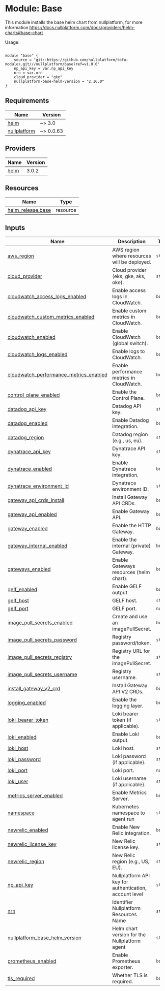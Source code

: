 # Module: Base

This module installs the base helm chart from nullplatform, for more information https://docs.nullplatform.com/docs/providers/helm-charts#base-chart



Usage:

```

module "base" {
    source = "git::https://github.com/nullplatform/tofu-modules.git///nullplatform/base?ref=v1.0.0"
    np_api_key = var.np_api_key
    nrn = var.nrn
    cloud_provider = "gke"
    nullplatform-base-helm-version = "2.16.0"
}
```



<!-- BEGIN_TF_DOCS -->
## Requirements

| Name | Version |
|------|---------|
| <a name="requirement_helm"></a> [helm](#requirement\_helm) | ~> 3.0 |
| <a name="requirement_nullplatform"></a> [nullplatform](#requirement\_nullplatform) | ~> 0.0.63 |

## Providers

| Name | Version |
|------|---------|
| <a name="provider_helm"></a> [helm](#provider\_helm) | 3.0.2 |

## Resources

| Name | Type |
|------|------|
| [helm_release.base](https://registry.terraform.io/providers/hashicorp/helm/latest/docs/resources/release) | resource |

## Inputs

| Name | Description | Type | Default | Required |
|------|-------------|------|---------|:--------:|
| <a name="input_aws_region"></a> [aws\_region](#input\_aws\_region) | AWS region where resources will be deployed. | `string` | `"us-east-1"` | no |
| <a name="input_cloud_provider"></a> [cloud\_provider](#input\_cloud\_provider) | Cloud provider (eks, gke, aks, oke). | `string` | n/a | yes |
| <a name="input_cloudwatch_access_logs_enabled"></a> [cloudwatch\_access\_logs\_enabled](#input\_cloudwatch\_access\_logs\_enabled) | Enable access logs in CloudWatch. | `bool` | `false` | no |
| <a name="input_cloudwatch_custom_metrics_enabled"></a> [cloudwatch\_custom\_metrics\_enabled](#input\_cloudwatch\_custom\_metrics\_enabled) | Enable custom metrics in CloudWatch. | `bool` | `false` | no |
| <a name="input_cloudwatch_enabled"></a> [cloudwatch\_enabled](#input\_cloudwatch\_enabled) | Enable CloudWatch (global switch). | `bool` | `false` | no |
| <a name="input_cloudwatch_logs_enabled"></a> [cloudwatch\_logs\_enabled](#input\_cloudwatch\_logs\_enabled) | Enable logs to CloudWatch. | `bool` | `false` | no |
| <a name="input_cloudwatch_performance_metrics_enabled"></a> [cloudwatch\_performance\_metrics\_enabled](#input\_cloudwatch\_performance\_metrics\_enabled) | Enable performance metrics in CloudWatch. | `bool` | `false` | no |
| <a name="input_control_plane_enabled"></a> [control\_plane\_enabled](#input\_control\_plane\_enabled) | Enable the Control Plane. | `bool` | `false` | no |
| <a name="input_datadog_api_key"></a> [datadog\_api\_key](#input\_datadog\_api\_key) | Datadog API key. | `string` | `""` | no |
| <a name="input_datadog_enabled"></a> [datadog\_enabled](#input\_datadog\_enabled) | Enable Datadog integration. | `bool` | `false` | no |
| <a name="input_datadog_region"></a> [datadog\_region](#input\_datadog\_region) | Datadog region (e.g., us, eu). | `string` | `""` | no |
| <a name="input_dynatrace_api_key"></a> [dynatrace\_api\_key](#input\_dynatrace\_api\_key) | Dynatrace API key. | `string` | `""` | no |
| <a name="input_dynatrace_enabled"></a> [dynatrace\_enabled](#input\_dynatrace\_enabled) | Enable Dynatrace integration. | `bool` | `false` | no |
| <a name="input_dynatrace_environment_id"></a> [dynatrace\_environment\_id](#input\_dynatrace\_environment\_id) | Dynatrace environment ID. | `string` | `""` | no |
| <a name="input_gateway_api_crds_install"></a> [gateway\_api\_crds\_install](#input\_gateway\_api\_crds\_install) | Install Gateway API CRDs. | `bool` | `false` | no |
| <a name="input_gateway_api_enabled"></a> [gateway\_api\_enabled](#input\_gateway\_api\_enabled) | Enable Gateway API. | `bool` | `false` | no |
| <a name="input_gateway_enabled"></a> [gateway\_enabled](#input\_gateway\_enabled) | Enable the HTTP Gateway. | `bool` | `false` | no |
| <a name="input_gateway_internal_enabled"></a> [gateway\_internal\_enabled](#input\_gateway\_internal\_enabled) | Enable the internal (private) Gateway. | `bool` | `false` | no |
| <a name="input_gateways_enabled"></a> [gateways\_enabled](#input\_gateways\_enabled) | Enable Gateways resources (helm chart). | `bool` | `true` | no |
| <a name="input_gelf_enabled"></a> [gelf\_enabled](#input\_gelf\_enabled) | Enable GELF output. | `bool` | `false` | no |
| <a name="input_gelf_host"></a> [gelf\_host](#input\_gelf\_host) | GELF host. | `string` | `""` | no |
| <a name="input_gelf_port"></a> [gelf\_port](#input\_gelf\_port) | GELF port. | `number` | `12201` | no |
| <a name="input_image_pull_secrets_enabled"></a> [image\_pull\_secrets\_enabled](#input\_image\_pull\_secrets\_enabled) | Create and use an imagePullSecret. | `bool` | `false` | no |
| <a name="input_image_pull_secrets_password"></a> [image\_pull\_secrets\_password](#input\_image\_pull\_secrets\_password) | Registry password/token. | `string` | `""` | no |
| <a name="input_image_pull_secrets_registry"></a> [image\_pull\_secrets\_registry](#input\_image\_pull\_secrets\_registry) | Registry URL for the imagePullSecret. | `string` | `""` | no |
| <a name="input_image_pull_secrets_username"></a> [image\_pull\_secrets\_username](#input\_image\_pull\_secrets\_username) | Registry username. | `string` | `""` | no |
| <a name="input_install_gateway_v2_crd"></a> [install\_gateway\_v2\_crd](#input\_install\_gateway\_v2\_crd) | Install Gateway API V2 CRDs. | `bool` | `false` | no |
| <a name="input_logging_enabled"></a> [logging\_enabled](#input\_logging\_enabled) | Enable the logging layer. | `bool` | `true` | no |
| <a name="input_loki_bearer_token"></a> [loki\_bearer\_token](#input\_loki\_bearer\_token) | Loki bearer token (if applicable). | `string` | `""` | no |
| <a name="input_loki_enabled"></a> [loki\_enabled](#input\_loki\_enabled) | Enable Loki output. | `bool` | `false` | no |
| <a name="input_loki_host"></a> [loki\_host](#input\_loki\_host) | Loki host. | `string` | `""` | no |
| <a name="input_loki_password"></a> [loki\_password](#input\_loki\_password) | Loki password (if applicable). | `string` | `""` | no |
| <a name="input_loki_port"></a> [loki\_port](#input\_loki\_port) | Loki port. | `number` | `3100` | no |
| <a name="input_loki_user"></a> [loki\_user](#input\_loki\_user) | Loki username (if applicable). | `string` | `""` | no |
| <a name="input_metrics_server_enabled"></a> [metrics\_server\_enabled](#input\_metrics\_server\_enabled) | Enable Metrics Server. | `bool` | `false` | no |
| <a name="input_namespace"></a> [namespace](#input\_namespace) | Kubernetes namespace to agent run | `string` | `"nullplatform-tools"` | no |
| <a name="input_newrelic_enabled"></a> [newrelic\_enabled](#input\_newrelic\_enabled) | Enable New Relic integration. | `bool` | `false` | no |
| <a name="input_newrelic_license_key"></a> [newrelic\_license\_key](#input\_newrelic\_license\_key) | New Relic license key. | `string` | `""` | no |
| <a name="input_newrelic_region"></a> [newrelic\_region](#input\_newrelic\_region) | New Relic region (e.g., US, EU). | `string` | `""` | no |
| <a name="input_np_api_key"></a> [np\_api\_key](#input\_np\_api\_key) | Nullplatform API key for authentication, account level | `string` | n/a | yes |
| <a name="input_nrn"></a> [nrn](#input\_nrn) | Identifier Nullplatform Resources Name | `string` | n/a | yes |
| <a name="input_nullplatform_base_helm_version"></a> [nullplatform\_base\_helm\_version](#input\_nullplatform\_base\_helm\_version) | Helm chart version for the Nullplatform agent | `string` | `"2.12.0"` | no |
| <a name="input_prometheus_enabled"></a> [prometheus\_enabled](#input\_prometheus\_enabled) | Enable Prometheus exporter. | `bool` | `true` | no |
| <a name="input_tls_required"></a> [tls\_required](#input\_tls\_required) | Whether TLS is required. | `bool` | `true` | no |
<!-- END_TF_DOCS -->
